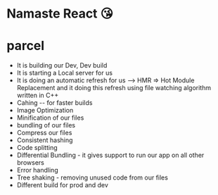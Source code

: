 # Namaste React 😘

# parcel

- It is building our Dev, Dev build
- It is starting a Local server for us
- It is doing an automatic refresh for us --> HMR => Hot Module Replacement and it doing this refresh using file watching algorithm written in C++
- Cahing -- for faster builds 
- Image Optimization
- Minification of our files
- bundling of our files
- Compress our files
- Consistent hashing 
- Code splitting
- Differential Bundling - it gives support to run our app on all other browsers
- Error handling
- Tree shaking - removing unused code from our files
- Different build for prod and dev